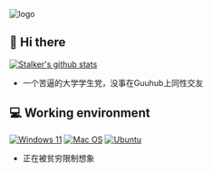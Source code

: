![logo](R-C.jpg)
## 👋 Hi there

[![Stalker's github stats](https://github-readme-stats.vercel.app/api?username=aoxueos&show_icons=true&theme=onedark)](https://github.com/aoxueos)

* 一个苦逼的大学学生党，没事在Guuhub上同性交友

## 💻 Working environment
[![Windows 11](https://img.shields.io/badge/Windows%2011-00adef?style=flat-square&logo=windows&logoColor=ffffff)](https://www.microsoft.com/zh-cn/windows/windows-11)
[![Mac OS](https://img.shields.io/badge/MacOS%20Monterey%2012.4-a15522?style=flat-square&logo=MacOS&Color=ffffff)](https://support.apple.com/zh-cn/macos/)
[![Ubuntu](https://img.shields.io/badge/Ubuntu%2020%2e04-dd4814?style=flat-square&logo=ubuntu&logoColor=ffffff)](https://releases.ubuntu.com/jammy/)

* 正在被贫穷限制想象
